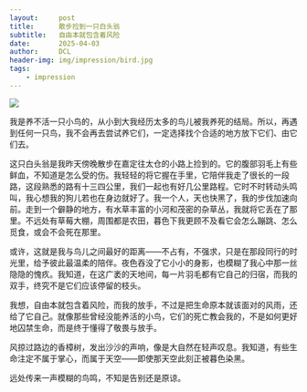 ```yaml
---
layout:     post
title:      散步捡到一只白头翁
subtitle:   自由本就包含着风险 
date:       2025-04-03
author:     DCL
header-img: img/impression/bird.jpg
tags:
    - impression
---
```


![](https://daichunlei.com/img/impression/bird.jpg)

我是养不活一只小鸟的，从小到大我经历太多的鸟儿被我养死的结局。所以，再遇到任何一只鸟，我不会再去尝试养它们，一定选择找个合适的地方放下它们、由它们去。  
  
这只白头翁是我昨天傍晚散步在嘉定往太仓的小路上捡到的。它的腹部羽毛上有些鲜血，不知道是怎么受的伤。我轻轻的将它握在手里，它陪伴我走了很长的一段路，这段熟悉的路有十三四公里，我们一起也有好几公里路程。它时不时转动头鸣叫，我心想我的狗儿若也在身边就好了。我一个人，天也快黑了，我的步伐加速向前。走到一个僻静的地方，有水草丰富的小河和茂密的杂草丛，我就将它丢在了那里。不远处有草莓大棚，周围都是农田，暮色下我更顾不及看它会怎么蹦跳、怎么觅食，或会不会死在那里。  

或许，这就是我与鸟儿之间最好的距离——不占有，不强求，只是在那段同行的时光里，给予彼此最温柔的陪伴。夜色吞没了它小小的身影，也模糊了我心中那一丝隐隐的愧疚。我知道，在这广袤的天地间，每一片羽毛都有它自己的归宿，而我的双手，终究不是它们应该停留的枝头。  

我想，自由本就包含着风险，而我的放手，不过是把生命原本就该面对的风雨，还给了它自己。就像那些曾经没能养活的小鸟，它们的死亡教会我的，不是如何更好地囚禁生命，而是终于懂得了敬畏与放手。  
  
风掠过路边的香樟树，发出沙沙的声响，像是大自然在轻声叹息。我知道，有些生命注定不属于掌心，而属于天空——即使那天空此刻正被暮色染黑。  

远处传来一声模糊的鸟鸣，不知是告别还是原谅。  